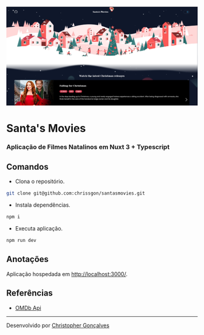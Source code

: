 ![NOME](./public/thumb.png)

# Santa's Movies
### Aplicação de Filmes Natalinos em Nuxt 3 + Typescript

## Comandos
- Clona o repositório.
``` bash
git clone git@github.com:chrissgon/santasmovies.git
```
- Instala dependências.
``` bash
npm i
```
- Executa aplicação.
``` bash
npm run dev
```

## Anotações
Aplicação hospedada em <a href="http://localhost:3000/">http://localhost:3000/</a>.

## Referências
- [OMDb Api](http://www.omdbapi.com/)

---
Desenvolvido por [Christopher Gonçalves](https://github.com/chrissgon)
